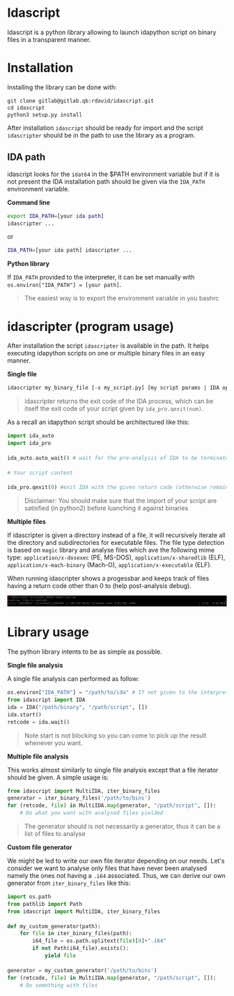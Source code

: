 # Idascript

Idascript is a python library allowing to launch idapython script on binary files in a transparent manner.

# Installation

Installing the library can be done with:

    git clone gitlab@gitlab.qb:rdavid/idascript.git
    cd idascript
    python3 setup.py install

After installation `idascript` should be ready for import and the script `idascripter`
should be in the path to use the library as a program.

## IDA path

idascript looks for the `idat64`
in the $PATH environment variable but if it is not present the IDA installation path
should be given via the `IDA_PATH` environment variable.

**Command line**

```bash
export IDA_PATH=[your ida path]
idascripter ...
```
or

```bash
IDA_PATH=[your ida path] idascripter ...
```

**Python library**

If `IDA_PATH` provided to the interpreter, it can be set manually with `os.environ["IDA_PATH"] = [your path]`.

> The easiest way is to export the environment variable in you bashrc

# idascripter (program usage)

After installation the script `idascripter` is available in the path. It helps
executing idapython scripts on one or multiple binary files in an easy manner.

**Single file**

```bash
idascripter my_binary_file [-s my_script.py] [my script params | IDA options]
```

> idascripter returns the exit code of the IDA process, which can be itself the exit code of your
script given by `ida_pro.qexit(num)`.

As a recall an idapython script should be architectured like this:

```python
import ida_auto
import ida_pro

ida_auto.auto_wait() # wait for the pre-analysis of IDA to be terminated

# Your script content

ida_pro.qexit(0) #exit IDA with the given return code (otherwise remains opened)
```

> Disclaimer: You should make sure that the import of your script are satisfied (in python2) before
luanching it against binaries

**Multiple files**

If idascripter is given a directory instead of a file, it will recursively iterate all the directory and
subdirectories for executable files. The file type detection is based on `magic` library and analyse files
which ave the following mime type: `application/x-dosexec` (PE, MS-DOS), `application/x-sharedlib` (ELF),
`application/x-mach-binary` (Mach-O), `application/x-executable` (ELF).

When running idascripter shows a progessbar and keeps track of files having a return code other than 0 to
(help post-analysis debug).

![MultiIDA](docs/multi_ida_screenshot.png)


# Library usage

The python library intents to be as simple as possible. 

**Single file analysis**

A single file analysis can performed as follow:

```python
os.environ["IDA_PATH"] = "/path/to/ida" # If not given to the interpreter directly
from idascript import IDA
ida = IDA("/path/binary", "/path/script", [])
ida.start()
retcode = ida.wait()
```

> Note start is not blocking so you can come to pick up the result whenever you want.

**Multiple file analysis**

This works almost similarly to single file analysis except that a file
iterator should be given. A simple usage is:

```python
from idascript import MultiIDA, iter_binary_files
generator = iter_binary_files('/path/to/bins')
for (retcode, file) in MultiIDA.map(generator, "/path/script", []):
    # Do what you want with analysed files yielded
```

> The generator should is not necessarily a generator, thus it can be a list of files to analyse


**Custom file generator**

We might be led to write our own file iterator depending on our needs. Let's consider we want
to analyse only files that have never been analysed namely the ones not having a `.i64` associated.
Thus, we can derive our own generator from `iter_binary_files` like this:

```python
import os.path
from pathlib import Path
from idascript import MultiIDA, iter_binary_files

def my_custom_generator(path):
    for file in iter_binary_files(path):
        i64_file = os.path.splitext(file)[0]+".i64"
        if not Path(i64_file).exists():
            yield file

generator = my_custom_generator('/path/to/bins')
for (retcode, file) in MultiIDA.map(generator, "/path/script", []):
    # Do something with files
```

